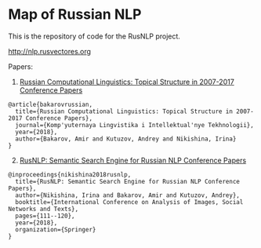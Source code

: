 # Map of Russian NLP

This is the repository of code for the RusNLP project.

http://nlp.rusvectores.org

Papers:

1. [Russian Computational Linguistics: Topical Structure in 2007-2017 Conference Papers](http://www.dialog-21.ru/media/4249/bakarov_kutuzov.pdf)
```
@article{bakarovrussian,
  title={Russian Computational Linguistics: Topical Structure in 2007-2017 Conference Papers},
  journal={Komp'yuternaya Lingvistika i Intellektual'nye Tekhnologii},
  year={2018},
  author={Bakarov, Amir and Kutuzov, Andrey and Nikishina, Irina}
}
```
2. [RusNLP: Semantic Search Engine for Russian NLP Conference Papers](https://link.springer.com/chapter/10.1007/978-3-030-11027-7_11)
```
@inproceedings{nikishina2018rusnlp,
  title={RusNLP: Semantic Search Engine for Russian NLP Conference Papers},
  author={Nikishina, Irina and Bakarov, Amir and Kutuzov, Andrey},
  booktitle={International Conference on Analysis of Images, Social Networks and Texts},
  pages={111--120},
  year={2018},
  organization={Springer}
}
```

